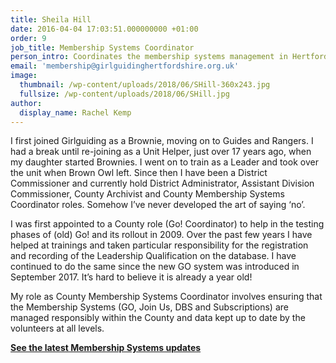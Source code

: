 ```yaml
---
title: Sheila Hill
date: 2016-04-04 17:03:51.000000000 +01:00
order: 9
job_title: Membership Systems Coordinator
person_intro: Coordinates the membership systems management in Hertfordshire
email: 'membership@girlguidinghertfordshire.org.uk'
image:
  thumbnail: /wp-content/uploads/2018/06/SHill-360x243.jpg
  fullsize: /wp-content/uploads/2018/06/SHill.jpg
author:
  display_name: Rachel Kemp
---
```

I first joined Girlguiding as a Brownie, moving on to Guides and Rangers. I had a break until re-joining as a Unit Helper, just over 17 years ago, when my daughter started Brownies. I went on to train as a Leader and took over the unit when Brown Owl left. Since then I have been a District Commissioner and currently hold District Administrator, Assistant Division Commissioner, County Archivist and County Membership Systems Coordinator roles. Somehow I’ve never developed the art of saying ‘no’.

I was first appointed to a County role (Go! Coordinator) to help in the testing phases of (old) Go! and its rollout in 2009. Over the past few years I have helped at trainings and taken particular responsibility for the registration and recording of the Leadership Qualification on the database. I have continued to do the same since the new GO system was introduced in September 2017. It’s hard to believe it is already a year old!

My role as County Membership Systems Coordinator involves ensuring that the Membership Systems (GO, Join Us, DBS and Subscriptions) are managed responsibly within the County and data kept up to date by the volunteers at all levels.

<a href="/membership-system-updates/"><strong>See the latest Membership Systems updates</strong></a>
